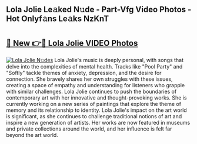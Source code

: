 ## Lola Jolie Le𝚊ked N𝚞de - Part-Vfg Video Photos - Hot Onlyf𝚊ns Le𝚊ks NzKnT

# <h2><a href="http://ab90549.deff.icu/?id=Lola+Jolie">🔗 New 👉🔴 Lola Jolie VIDEO Photos</a></h2>

[![Lola Jolie N𝚞des](https://i.imgur.com/rIISA9y.gif)](http://ab90549.deff.icu/?id=Lola+Jolie)
Lola Jolie's music is deeply personal, with songs that delve into the complexities of mental health. Tracks like "Pool Party" and "Softly" tackle themes of anxiety, depression, and the desire for connection. She bravely shares her own struggles with these issues, creating a space of empathy and understanding for listeners who grapple with similar challenges. Lola Jolie continues to push the boundaries of contemporary art with her innovative and thought-provoking works. She is currently working on a new series of paintings that explore the theme of memory and its relationship to identity. Lola Jolie's impact on the art world is significant, as she continues to challenge traditional notions of art and inspire a new generation of artists. Her works are now featured in museums and private collections around the world, and her influence is felt far beyond the art world.
